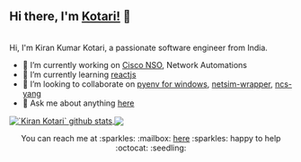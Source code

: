 ## Hi there, I'm [Kotari!](https://www.kotari.eu) 👋
<br />
Hi, I'm Kiran Kumar Kotari, a passionate software engineer from India.

- 🔭 I’m currently working on [Cisco NSO](https://www.cisco.com/c/en/us/products/cloud-systems-management/network-services-orchestrator/index.html), Network Automations
- 🌱 I’m currently learning [reactjs](https://reactjs.org)
- 👯 I’m looking to collaborate on [pyenv for windows](https://github.com/pyenv-win/pyenv-win), [netsim-wrapper](https://github.com/NSO-developer/netsim-wrapper), [ncs-yang](https://github.com/kirankotari/ncs-yang)
- 💬 Ask me about anything [here](https://github.com/kirankotari/kirankotari/issues)

<a href="https://github.com/kirankotari">
<img align="center" src="https://github-readme-stats.vercel.app/api?username=kirankotari&show_icons=true&include_all_commits=true&theme=radical" alt="`Kiran Kotari` github stats" />
</a>

<a href="https://github.com/kirankotari">
<img align="center" src="https://github-readme-stats.vercel.app/api/top-langs/?username=kirankotari&layout=compact&theme=radical" />
</a>

<p align="center">
  You can reach me at :sparkles: :mailbox: <a href=https://github.com/kirankotari/kirankotari/issues>here</a> :sparkles: happy to help :octocat: :seedling:
</p>

